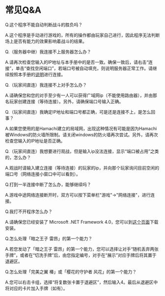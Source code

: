# 常见Q&A

Q.这个程序不能自动判断战斗的胜负吗？

A.这个程序是手动进行游戏的，所有的操作都由玩家自己进行，因此程序无法判断场上是否有能力的效果影响着战斗的结果。

Q.（服务器中继）我连接不上服务器怎么办？

A.请再次检查您输入的IP地址与本手册中的是否一致。确保一致后，请右击“连接”，单击“查找空闲端口”，若端口号被自动填充，则说明服务器正常工作。请继续按照本手册的[说明](../shi-yong-shuo-ming/install.md)进行连接。

Q.（玩家间直连）我连接不上对手怎么办？

A.请确保您和您的对手至少有一人可以获得广域网ip（不能使用路由器），并由那名玩家创建连接（等待连接）。另外，请确保端口号输入正确。

Q.（玩家间直连）我确定IP地址和端口号都正确，可是还是连接不上，是怎么回事？

A.如果您使用的是Hamachi建立的局域网，出现这种情况有可能是因为Hamachi被Windows的防火墙所限制。请关闭windows的防火墙再次尝试。另外，请再次检查您输入的IP地址是否正确。

Q.（玩家间直连）我想要进行观战，但是输入ip没法连接，显示“端口被占用”之类的，怎么办？

A.观战时请输入建立连接（等待连接）的玩家的ip，并向那个玩家询问目前空闲的端口号（网络连接小窗口中可以看到）。

Q.打到一半连接中断了怎么办，能够继续吗？

A.游戏中途网络连接断开时，双方可以按下菜单栏"游戏"→"网络连接"，进行连接。

Q.我打不开程序怎么办？

A.请确保您已经安装了 Microsoft .NET Framework 4.0，您可以到[这个页面](http://www.microsoft.com/zh-cn/download/details.aspx?id=17718)下载安装。

Q.怎么处理「暗之王子 雷昂」的第一个能力？

A.若您发动了「暗之王子 雷昂」的第一个能力，您可以选择让对手“随机丢弃两张手牌”，或者在“切洗手牌”后，由您指定编号，对手在“展示”对应手牌后将其置于退避区。

Q.怎么处理「完美之翼 椿」或「樱花的守护者 风花」的第一个能力？

A.您可以右击卡组，选择“将复数张卡置于退避区”，然后输入4。最后从退避区中将对应的卡片加入手牌（如有）。


